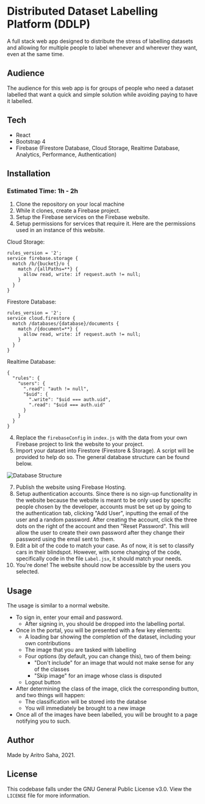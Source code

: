 # Distributed Dataset Labelling Platform (DDLP)
A full stack web app designed to distribute the stress of labelling datasets and allowing for multiple people to label whenever and wherever they want, even at the same time.

## Audience
The audience for this web app is for groups of people who need a dataset labelled that want a quick and simple solution while avoiding paying to have it labelled. 

## Tech
- React
- Bootstrap 4
- Firebase (Firestore Database, Cloud Storage, Realtime Database, Analytics, Performance, Authentication)

## Installation
### Estimated Time: 1h - 2h
1. Clone the repository on your local machine
2. While it clones, create a Firebase project.
3. Setup the Firebase services on the Firebase website. 
4. Setup permissions for services that require it. Here are the permissions used in an instance of this website.

Cloud Storage:
```
rules_version = '2';
service firebase.storage {
  match /b/{bucket}/o {
    match /{allPaths=**} {
      allow read, write: if request.auth != null;
    }
  }
}
```

Firestore Database:
```
rules_version = '2';
service cloud.firestore {
  match /databases/{database}/documents {
    match /{document=**} {
      allow read, write: if request.auth != null;
    }
  }
}
```

Realtime Database:
```
{
  "rules": {
    "users": {
      ".read": "auth != null",
      "$uid": {
        ".write": "$uid === auth.uid",
        ".read": "$uid === auth.uid"
      }
    }
  }
}
```

4. Replace the `firebaseConfig` in `index.js` with the data from your own Firebase project to link the website to your project.
5. Import your dataset into Firestore (Firestore & Storage). A script will be provided to help do so. The general database structure can be found below.

![Database Structure](https://user-images.githubusercontent.com/29025984/117883268-354da500-b279-11eb-82a8-a1665c5f4c79.png)

7. Publish the website using Firebase Hosting.
8. Setup authentication accounts. Since there is no sign-up functionality in the website because the website is meant to be only used by specific people chosen by the developer, accounts must be set up by going to the authentication tab, clicking "Add User", inputting the email of the user and a random password. After creating the account, click the three dots on the right of the account and then "Reset Password". This will allow the user to create their own password after they change their password using the email sent to them.
9. Edit a bit of the code to match your case. As of now, it is set to classify cars in their blindspot. However, with some changing of the code, specifically code in the file `Label.jsx`, it should match your needs.
10. You're done! The website should now be accessible by the users you selected.

## Usage
The usage is similar to a normal website. 

- To sign in, enter your email and password.
    - After signing in, you should be dropped into the labelling portal.
- Once in the portal, you will be presented with a few key elements:
    - A loading bar showing the completion of the dataset, including your own contributions
    - The image that you are tasked with labelling
    - Four options (by default, you can change this), two of them being:
        - "Don't include" for an image that would not make sense for any of the classes
        - "Skip image" for an image whose class is disputed
    - Logout button
- After determining the class of the image, click the corresponding button, and two things will happen:
    - The classification will be stored into the databse
    - You will immediately be brought to a new image
- Once all of the images have been labelled, you will be brought to a page notifying you to such.

## Author
Made by Aritro Saha, 2021.

## License
This codebase falls under the GNU General Public License v3.0. View the `LICENSE` file for more information.
